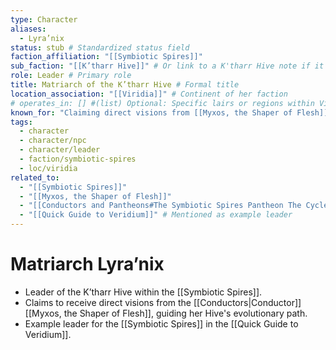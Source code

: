 ```yaml
---
type: Character
aliases:
  - Lyra’nix
status: stub # Standardized status field
faction_affiliation: "[[Symbiotic Spires]]"
sub_faction: "[[K’tharr Hive]]" # Or link to a K'tharr Hive note if it exists
role: Leader # Primary role
title: Matriarch of the K’tharr Hive # Formal title
location_association: "[[Viridia]]" # Continent of her faction
# operates_in: [] #(list) Optional: Specific lairs or regions within Viridia
known_for: "Claiming direct visions from [[Myxos, the Shaper of Flesh]]"
tags:
  - character
  - character/npc
  - character/leader
  - faction/symbiotic-spires
  - loc/viridia
related_to:
  - "[[Symbiotic Spires]]"
  - "[[Myxos, the Shaper of Flesh]]"
  - "[[Conductors and Pantheons#The Symbiotic Spires Pantheon The Cycle of Flesh and Bloom]]"
  - "[[Quick Guide to Veridium]]" # Mentioned as example leader
---
```

# Matriarch Lyra’nix

* Leader of the K’tharr Hive within the [[Symbiotic Spires]].
* Claims to receive direct visions from the [[Conductors|Conductor]] [[Myxos, the Shaper of Flesh]], guiding her Hive's evolutionary path.
* Example leader for the [[Symbiotic Spires]] in the [[Quick Guide to Veridium]].